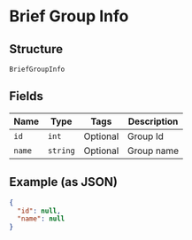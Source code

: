 
# Brief Group Info

## Structure

`BriefGroupInfo`

## Fields

| Name | Type | Tags | Description |
|  --- | --- | --- | --- |
| `id` | `int` | Optional | Group Id |
| `name` | `string` | Optional | Group name |

## Example (as JSON)

```json
{
  "id": null,
  "name": null
}
```

